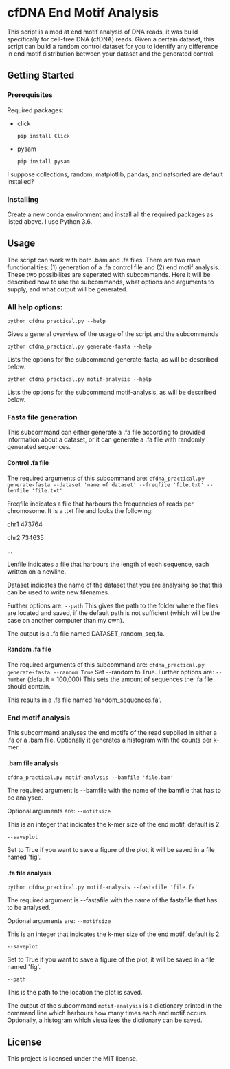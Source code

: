 # cfDNA End Motif Analysis
This script is aimed at end motif analysis of DNA reads, it was build specifically for cell-free DNA (cfDNA) reads. Given a certain dataset, this script can build a random control dataset for you to identify any difference in end motif distribution between your dataset and the generated control. 

## Getting Started


### Prerequisites
Required packages:
- click

  `pip install Click`
- pysam
  
  `pip install pysam`
  
I suppose collections, random, matplotlib, pandas, and natsorted are default installed?


### Installing
Create a new conda environment and install all the required packages as listed above. I use Python 3.6.

## Usage
The script can work with both .bam and .fa files. There are two main functionalities: (1) generation of a .fa control file and (2) end motif analysis. These two possibilites are seperated with subcommands. Here it will be described how to use the subcommands, what options and arguments to supply, and what output will be generated. 

### All help options:

`python cfdna_practical.py --help`

Gives a general overview of the usage of the script and the subcommands

`python cfdna_practical.py generate-fasta --help`

Lists the options for the subcommand generate-fasta, as will be described below.

`python cfdna_practical.py motif-analysis --help`

Lists the options for the subcommand motif-analysis, as will be described below.

### Fasta file generation
This subcommand can either generate a .fa file according to provided information about a dataset, or it can generate a .fa file with randomly generated sequences. 
#### Control .fa file
The required arguments of this subcommand are:
`cfdna_practical.py generate-fasta --dataset 'name of dataset' --freqfile 'file.txt' --lenfile 'file.txt'`

Freqfile indicates a file that harbours the frequencies of reads per chromosome. It is a .txt file and looks the following: 

chr1    473764

chr2    734635

...

Lenfile indicates a file that harbours the length of each sequence, each written on a newline. 

Dataset indicates the name of the dataset that you are analysing so that this can be used to write new filenames.

Further options are:
`--path` 
This gives the path to the folder where the files are located and saved, if the default path is not sufficient (which will be the case on another computer than my own).

The output is a .fa file named DATASET_random_seq.fa.

#### Random .fa file
The required arguments of this subcommand are:
`cfdna_practical.py generate-fasta --random True`
Set --random to True. 
Further options are:
`--number` (default = 100,000)
This sets the amount of sequences the .fa file should contain.

This results in a .fa file named 'random_sequences.fa'. 

### End motif analysis
This subcommand analyses the end motifs of the read supplied in either a .fa or a .bam file. Optionally it generates a histogram with the counts per k-mer. 

#### .bam file analysis
`cfdna_practical.py motif-analysis --bamfile 'file.bam'`

The required argument is --bamfile with the name of the bamfile that has to be analysed.

Optional arguments are:
`--motifsize` 

This is an integer that indicates the k-mer size of the end motif, default is 2.

`--saveplot`

Set to True if you want to save a figure of the plot, it will be saved in a file named 'fig'. 

#### .fa file analysis
`python cfdna_practical.py motif-analysis --fastafile 'file.fa'`

The required argument is --fastafile with the name of the fastafile that has to be analysed. 

Optional arguments are:
`--motifsize` 

This is an integer that indicates the k-mer size of the end motif, default is 2.

`--saveplot`

Set to True if you want to save a figure of the plot, it will be saved in a file named 'fig'. 

`--path`

This is the path to the location the plot is saved. 

The output of the subcommand `motif-analysis` is a dictionary printed in the command line which harbours how many times each end motif occurs. Optionally, a histogram which visualizes the dictionary can be saved. 

## License
This project is licensed under the MIT license. 
